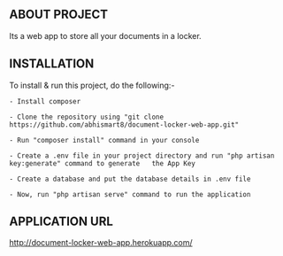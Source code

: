 ## ABOUT PROJECT

Its a web app to store all your documents in a locker.

## INSTALLATION

To install & run this project, do the following:-

    - Install composer

    - Clone the repository using "git clone https://github.com/abhismart8/document-locker-web-app.git"

    - Run "composer install" command in your console

    - Create a .env file in your project directory and run "php artisan key:generate" command to generate   the App Key

    - Create a database and put the database details in .env file
    
    - Now, run "php artisan serve" command to run the application

## APPLICATION URL
http://document-locker-web-app.herokuapp.com/
